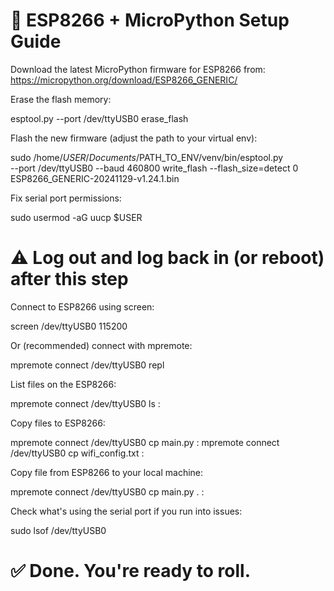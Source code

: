 # 🚀 ESP8266 + MicroPython Setup Guide

Download the latest MicroPython firmware for ESP8266 from:  
https://micropython.org/download/ESP8266_GENERIC/

Erase the flash memory:

esptool.py --port /dev/ttyUSB0 erase_flash

Flash the new firmware (adjust the path to your virtual env):

sudo /home/$USER/Documents/$PATH_TO_ENV/venv/bin/esptool.py \
--port /dev/ttyUSB0 --baud 460800 write_flash --flash_size=detect 0 ESP8266_GENERIC-20241129-v1.24.1.bin

Fix serial port permissions:

sudo usermod -aG uucp $USER

# ⚠️ Log out and log back in (or reboot) after this step

Connect to ESP8266 using screen:

screen /dev/ttyUSB0 115200

Or (recommended) connect with mpremote:

mpremote connect /dev/ttyUSB0 repl

List files on the ESP8266:

mpremote connect /dev/ttyUSB0 ls :

Copy files to ESP8266:

mpremote connect /dev/ttyUSB0 cp main.py :
mpremote connect /dev/ttyUSB0 cp wifi_config.txt :

Copy file from ESP8266 to your local machine:

mpremote connect /dev/ttyUSB0 cp main.py . :

Check what's using the serial port if you run into issues:

sudo lsof /dev/ttyUSB0

# ✅ Done. You're ready to roll.

